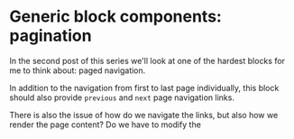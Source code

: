 # Generic block components: pagination

In the second post of this series we'll look at one of the hardest blocks for me to think about: paged navigation.

In addition to the navigation from first to last page individually, this block should also provide `previous` and `next` page navigation links.

There is also the issue of how do we navigate the links, but also how we render the page content? Do we have to modify the
